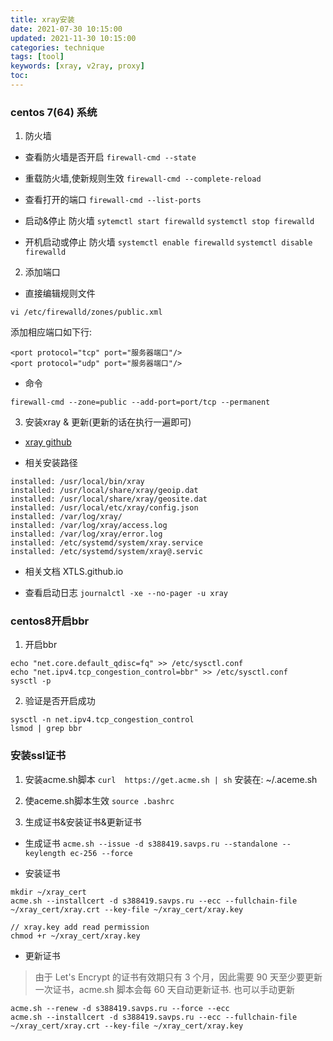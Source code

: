 ```yaml
---
title: xray安装
date: 2021-07-30 10:15:00
updated: 2021-11-30 10:15:00
categories: technique
tags: [tool]
keywords: [xray, v2ray, proxy]
toc:
---
```


### centos 7(64) 系统

1. 防火墙

- 查看防火墙是否开启
`firewall-cmd --state`

- 重载防火墙,使新规则生效
`firewall-cmd --complete-reload`

- 查看打开的端口
`firewall-cmd --list-ports`

- 启动&停止 防火墙
`sytemctl start firewalld`
`systemctl stop firewalld`
<!-- more -->
- 开机启动或停止 防火墙
`systemctl enable firewalld`
`systemctl disable firewalld`

<!-- more -->

2. 添加端口

- 直接编辑规则文件

`vi /etc/firewalld/zones/public.xml`

添加相应端口如下行:
```
<port protocol="tcp" port="服务器端口"/>
<port protocol="udp" port="服务器端口"/>
```

- 命令

`firewall-cmd --zone=public --add-port=port/tcp --permanent`


3. 安装xray & 更新(更新的话在执行一遍即可)

- [xray github](https://github.com/XTLS/Xray-install)

- 相关安装路径

```
installed: /usr/local/bin/xray
installed: /usr/local/share/xray/geoip.dat
installed: /usr/local/share/xray/geosite.dat
installed: /usr/local/etc/xray/config.json
installed: /var/log/xray/
installed: /var/log/xray/access.log
installed: /var/log/xray/error.log
installed: /etc/systemd/system/xray.service
installed: /etc/systemd/system/xray@.servic
```
- 相关文档
XTLS.github.io

- 查看启动日志
`journalctl -xe --no-pager -u xray`

### centos8开启bbr
1. 开启bbr
```
echo "net.core.default_qdisc=fq" >> /etc/sysctl.conf
echo "net.ipv4.tcp_congestion_control=bbr" >> /etc/sysctl.conf
sysctl -p
```

2. 验证是否开启成功
```
sysctl -n net.ipv4.tcp_congestion_control
lsmod | grep bbr
```

### 安装ssl证书
1. 安装acme.sh脚本
`curl  https://get.acme.sh | sh`
安装在: ~/.aceme.sh

2. 使aceme.sh脚本生效
`source .bashrc`

3. 生成证书&安装证书&更新证书
- 生成证书
`acme.sh --issue -d s388419.savps.ru --standalone --keylength ec-256 --force`

- 安装证书
```
mkdir ~/xray_cert
acme.sh --installcert -d s388419.savps.ru --ecc --fullchain-file ~/xray_cert/xray.crt --key-file ~/xray_cert/xray.key

// xray.key add read permission
chmod +r ~/xray_cert/xray.key
```

- 更新证书
> 由于 Let's Encrypt 的证书有效期只有 3 个月，因此需要 90 天至少要更新一次证书，acme.sh 脚本会每 60 天自动更新证书. 也可以手动更新
```
acme.sh --renew -d s388419.savps.ru --force --ecc
acme.sh --installcert -d s388419.savps.ru --ecc --fullchain-file ~/xray_cert/xray.crt --key-file ~/xray_cert/xray.key
```

